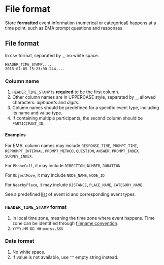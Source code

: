 # File format

Store **formatted** event information \(numerical or categorical\) happens at a time point, such as EMA prompt questions and responses.

## File format

In csv format, separated by `,`, no white space.

```text
HEADER_TIME_STAMP,...
2015-01-05 15:23:00.244,...
```

### Column name

1. `HEADER_TIME_STAMP` is **required** to be the first column.
2. Other column names are in UPPERCASE style, separated by `_`, allowed characters: _alphabets_ and _digits_.
3. Column names should be predefined for a specific event type, including its name and value type.
4. If containing multiple participants, the second column should be `PARTICIPANT_ID`.

#### Examples

For EMA, column names may include `RESPONSE_TIME`, `PROMPT_TIME`, `REPROMPT_INTERVAL`, `PROMPT_METHOD`, `QUESTION`, `ANSWER`, `PROMPT_INDEX`, `SURVEY_INDEX`.

For `PhoneCall`, it may include `DIRECTION`, `NUMBER`, `DURATION`

For `ObjectMove`, it may include `NODE_NAME`, `NODE_ID`

For `NearbyPlace`, it may include `DISTANCE`, `PLACE_NAME`, `CATEGORY_NAME`.

See a predefined [list](file-format.md) of event id and corresponding event types.

### `HEADER_TIME_STAMP` format

1. In local time zone, meaning the time zone where event happens. Time zone can be identified through [filename convention](file-format.md).
2. `YYYY-MM-DD HH:mm:ss.SSS`

### Data format

1. No white space.
2. If value is not available, use `""` empty string instead.

